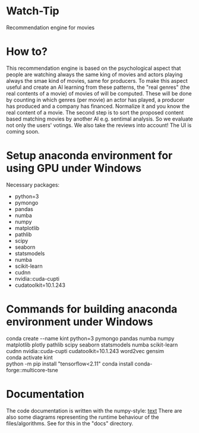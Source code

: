 # Watch-Tip
Recommendation engine for movies

# How to?
This recommendation engine is based on the psychological aspect that people are watching always the same king of movies and actors playing always the smae kind of movies, same for producers.
To make this aspect useful and create an AI learning from these patterns, the "real genres" (the real contents of a movie) of movies of will be computed. These will be done by counting in which genres (per movie) an actor has played, a producer has produced and a company has financed. Normalize it and you know the real content of a movie.
The second step is to sort the proposed content based matching movies by another AI e.g. sentimal analysis. So we evaluate not only the users' votings. We also take the reviews into account!
The UI is coming soon.

# Setup anaconda environment for using GPU under Windows
Necessary packages:
- python=3
- pymongo
- pandas
- numba
- numpy
- matplotlib
- pathlib
- scipy
- seaborn
- statsmodels
- numba
- scikit-learn
- cudnn
- nvidia::cuda-cupti
- cudatoolkit=10.1.243

# Commands for building anaconda environment under Windows
conda create --name kint python=3 pymongo pandas numba numpy matplotlib plotly pathlib scipy seaborn statsmodels numba scikit-learn cudnn nvidia::cuda-cupti cudatoolkit=10.1.243 word2vec gensim\
conda activate kint\
python -m pip install "tensorflow<2.11"
conda install conda-forge::multicore-tsne

# Documentation
The code documentation is written with the numpy-style: [text](https://numpydoc.readthedocs.io/en/latest/format.html)
There are also some diagrams representing the runtime behaviour of the files/algorithms. See for this in the "docs" directory.
